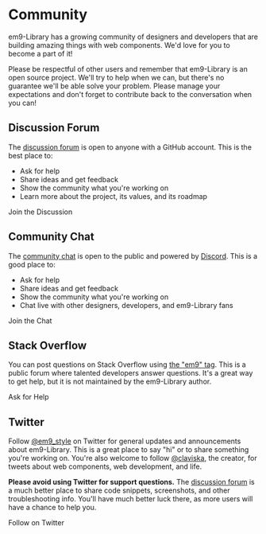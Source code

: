# Community

em9-Library has a growing community of designers and developers that are building amazing things with web components. We'd love for you to become a part of it!

Please be respectful of other users and remember that em9-Library is an open source project. We'll try to help when we can, but there's no guarantee we'll be able solve your problem. Please manage your expectations and don't forget to contribute back to the conversation when you can!

## Discussion Forum

The [discussion forum](https://github.com/em9-style/em9/discussions) is open to anyone with a GitHub account. This is the best place to:

- Ask for help
- Share ideas and get feedback
- Show the community what you're working on
- Learn more about the project, its values, and its roadmap

<em9-button variant="primary" href="https://github.com/em9-style/em9/discussions" target="_blank">
  <em9-icon name="github" slot="prefix"></em9-icon>
  Join the Discussion
</em9-button>

## Community Chat

The [community chat](https://discord.gg/mg8f26C) is open to the public and powered by [Discord](https://discord.com/). This is a good place to:

- Ask for help
- Share ideas and get feedback
- Show the community what you're working on
- Chat live with other designers, developers, and em9-Library fans

<em9-button variant="primary" href="https://discord.gg/mg8f26C" target="_blank">
  <em9-icon name="discord" slot="prefix"></em9-icon>
  Join the Chat
</em9-button>

## Stack Overflow

You can post questions on Stack Overflow using [the "em9" tag](https://stackoverflow.com/questions/tagged/em9). This is a public forum where talented developers answer questions. It's a great way to get help, but it is not maintained by the em9-Library author.

<em9-button variant="primary" href="https://stackoverflow.com/questions/ask?tags=em9" target="_blank">
  <em9-icon name="stack-overflow" slot="prefix"></em9-icon>
  Ask for Help
</em9-button>

## Twitter

Follow [@em9_style](https://twitter.com/em9_style) on Twitter for general updates and announcements about em9-Library. This is a great place to say "hi" or to share something you're working on. You're also welcome to follow [@claviska](https://twitter.com/claviska), the creator, for tweets about web components, web development, and life.

**Please avoid using Twitter for support questions.** The [discussion forum](https://github.com/em9-style/em9/discussions) is a much better place to share code snippets, screenshots, and other troubleshooting info. You'll have much better luck there, as more users will have a chance to help you.

<em9-button variant="primary" href="https://twitter.com/em9_style" target="_blank">
  <em9-icon name="twitter" slot="prefix"></em9-icon>
  Follow on Twitter
</em9-button>
